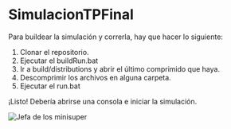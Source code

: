 # SimulacionTPFinal

Para buildear la simulación y correrla, hay que hacer lo siguiente:

1. Clonar el repositorio.
2. Ejecutar el buildRun.bat
3. Ir a build/distributions y abrir el último comprimido que haya.
4. Descomprimir los archivos en alguna carpeta.
5. Ejecutar el run.bat

¡Listo! Debería abrirse una consola e iniciar la simulación.

![Jefa de los minisuper](http://i.imgur.com/zJPP5dB.jpg)